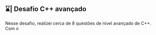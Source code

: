 ## ⌛| Desafio C++ avançado

  Nesse desafio, realizei cerca de 8 questões de nível avançado de C++. Com o 
